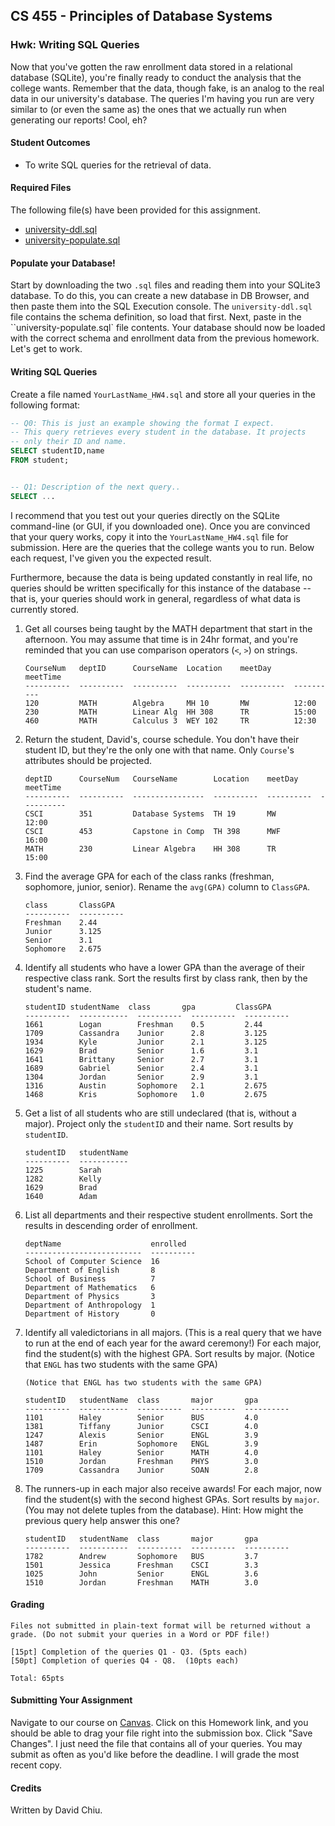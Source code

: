 ## CS 455 - Principles of Database Systems

### Hwk: Writing SQL Queries

Now that you've gotten the raw enrollment data stored in a relational database (SQLite), you're finally ready to conduct the analysis that the college wants. Remember that the data, though fake, is an analog to the real data in our university's database. The queries I'm having you run are very similar to (or even the same as) the ones that we actually run when generating our reports! Cool, eh?

<!-- Finally, they ask you to create triggers to log system activities. -->

#### Student Outcomes

- To write SQL queries for the retrieval of data.

#### Required Files

The following file(s) have been provided for this assignment.

- [university-ddl.sql](university-ddl.sql)
- [university-populate.sql](university-populate.sql)

#### Populate your Database!

Start by downloading the two `.sql` files and reading them into your SQLite3 database. To do this, you can create a new database in DB Browser, and then paste them into the SQL Execution console. The `university-ddl.sql` file contains the schema definition, so load that first. Next, paste in the ``university-populate.sql` file contents. Your database should now be loaded with the correct schema and enrollment data from the previous homework. Let's get to work.

#### Writing SQL Queries

Create a file named `YourLastName_HW4.sql` and store all your queries in the following format:

```sql
-- Q0: This is just an example showing the format I expect.
-- This query retrieves every student in the database. It projects
-- only their ID and name.
SELECT studentID,name
FROM student;


-- Q1: Description of the next query..
SELECT ...
```

I recommend that you test out your queries directly on the SQLite command-line (or GUI, if you downloaded one). Once you are convinced that your query works, copy it into the `YourLastName_HW4.sql` file for submission. Here are the queries that the college wants you to run. Below each request, I've given you the expected result.

 <!-- **Except for the last problem in which you are asked to create an audit table, you are not allowed to make changes to the schema to help you write your queries.**  -->

Furthermore, because the data is being updated constantly in real life, no queries should be written specifically for this instance of the database -- that is, your queries should work in general, regardless of what data is currently stored.

1. Get all courses being taught by the MATH department that start in the afternoon. You may assume that time is in 24hr format, and you're reminded that you can use comparison operators (`<`, `>`) on strings.

   ```
   CourseNum   deptID      CourseName  Location    meetDay     meetTime
   ----------  ----------  ----------  ----------  ----------  ----------
   120         MATH        Algebra     MH 10       MW          12:00
   230         MATH        Linear Alg  HH 308      TR          15:00
   460         MATH        Calculus 3  WEY 102     TR          12:30
   ```

2. Return the student, David's, course schedule. You don't have their student ID, but they're the only one with that name. Only `Course`'s attributes should be projected.

   ```
   deptID      CourseNum   CourseName        Location    meetDay     meetTime
   ----------  ----------  ----------------  ----------  ----------  ----------
   CSCI        351         Database Systems  TH 19       MW          12:00
   CSCI        453         Capstone in Comp  TH 398      MWF         16:00
   MATH        230         Linear Algebra    HH 308      TR          15:00
   ```

3. Find the average GPA for each of the class ranks (freshman, sophomore, junior, senior). Rename the `avg(GPA)` column to `ClassGPA`.

   ```
   class       ClassGPA
   ----------  ----------
   Freshman    2.44
   Junior      3.125
   Senior      3.1
   Sophomore   2.675
   ```

4. Identify all students who have a lower GPA than the average of their respective class rank. Sort the results first by class rank, then by the student's name.

   ```
   studentID studentName  class       gpa         ClassGPA
   ----------  -----------  ----------  ----------  ----------
   1661        Logan        Freshman    0.5         2.44
   1709        Cassandra    Junior      2.8         3.125
   1934        Kyle         Junior      2.1         3.125
   1629        Brad         Senior      1.6         3.1
   1641        Brittany     Senior      2.7         3.1
   1689        Gabriel      Senior      2.4         3.1
   1304        Jordan       Senior      2.9         3.1
   1316        Austin       Sophomore   2.1         2.675
   1468        Kris         Sophomore   1.0         2.675
   ```

5. Get a list of all students who are still undeclared (that is, without a major). Project only the `studentID` and their name. Sort results by `studentID`.

   ```
   studentID   studentName
   ----------  -----------
   1225        Sarah
   1282        Kelly
   1629        Brad
   1640        Adam
   ```

6. List all departments and their respective student enrollments. Sort the results in descending order of enrollment.

   ```
   deptName                    enrolled
   --------------------------  ----------
   School of Computer Science  16
   Department of English       8
   School of Business          7
   Department of Mathematics   6
   Department of Physics       3
   Department of Anthropology  1
   Department of History       0
   ```

7. Identify all valedictorians in all majors. (This is a real query that we have to run at the end of each year for the award ceremony!) For each major, find the student(s) with the highest GPA. Sort results by major. (Notice that `ENGL` has two students with the same GPA)

   ```
   (Notice that ENGL has two students with the same GPA)

   studentID   studentName  class       major       gpa
   ----------  -----------  ----------  ----------  ----------
   1101        Haley        Senior      BUS         4.0
   1381        Tiffany      Junior      CSCI        4.0
   1247        Alexis       Senior      ENGL        3.9
   1487        Erin         Sophomore   ENGL        3.9
   1101        Haley        Senior      MATH        4.0
   1510        Jordan       Freshman    PHYS        3.0
   1709        Cassandra    Junior      SOAN        2.8
   ```

8. The runners-up in each major also receive awards! For each major, now find the student(s) with the second highest GPAs. Sort results by `major`. (You may not delete tuples from the database). Hint: How might the previous query help answer this one?

   ```
   studentID   studentName  class       major       gpa
   ----------  -----------  ----------  ----------  ----------
   1782        Andrew       Sophomore   BUS         3.7
   1501        Jessica      Freshman    CSCI        3.3
   1025        John         Senior      ENGL        3.6
   1510        Jordan       Freshman    MATH        3.0
   ```

<!--


9. Find the names, IDs, and the number of courses they are taking, for the students who are enrolled in the most number of courses.

   ```
   studentID   studentName  NumCourses
   ----------  -----------  ----------
   1025        John         5
   1247        Alexis       5
   ```

10. You found a vulnerability to the Students table, and because you haven't taken an Ethics course, you decide to give every CSCI major a 1.0 bump in their GPA. To avoid detection, no GPA can exceed 4.0, so round anything higher than a 4.0 to 4.0. This will likely take two UPDATE statements. Make sure these two statements are done atomically.

    ```
    (BEFORE)
    sqlite> select * from student natural join major where major='CSCI';
    studentID   studentName  class       gpa         major
    ----------  -----------  ----------  ----------  ----------
    1381        Tiffany      Junior      4.0         CSCI
    1709        Cassandra    Junior      2.8         CSCI
    1316        Austin       Sophomore   2.1         CSCI
    1911        David        Senior      3.2         CSCI
    1501        Jessica      Freshman    3.3         CSCI
    1661        Logan        Freshman    0.5         CSCI

    (AFTER)
    sqlite> select * from student natural join major where major='CSCI';
    studentID   studentName  class       gpa         major
    ----------  -----------  ----------  ----------  ----------
    1381        Tiffany      Junior      4.0         CSCI
    1709        Cassandra    Junior      3.8         CSCI
    1316        Austin       Sophomore   3.1         CSCI
    1911        David        Senior      4.0         CSCI
    1501        Jessica      Freshman    4.0         CSCI
    1661        Logan        Freshman    1.5         CSCI
    ```

11. After learning about the GPA mishap, the college now wants to add a new department, Philosophy (PHIL), which will housed in a newly constructed building called Plato's Cave. They will offer a course on PHIL 101: Ethics taught in room CAVE, and all CSCI majors are now required to take it. Add the new department, course, and enrollments. You need to do this in just **three separate statements**. Run these statements in such a way that they cannot be broken up (atomically).

    ```
    (Showing the contents of the Dept, course, and enroll tables.)

    sqlite> select * from dept order by deptID;
    deptID      deptName            building
    ----------  ------------------  -------------
    BUS         School of Business  McIntyre Hall
    CSCI        School of Computer  Thompson Hall
    ENGL        Department of Engl  Wyatt Hall
    HIST        Department of Hist  Wyatt Hall
    MATH        Department of Math  Tower of Babe
    PHIL        Philosophy          Plato's Cave
    PHYS        Department of Phys  Harned Hall
    SOAN        Department of Anth  Wyatt Hall


    sqlite> select * from course order by deptID,CourseNum;
    CourseNum   deptID      CourseName  Location    meetDay     meetTime
    ----------  ----------  ----------  ----------  ----------  ----------
    122         BUS         Economics   WY 30       MW          13:30
    351         BUS         Finance     WY 29       TR          12:00
    122         CSCI        How to Cod  TH 19       TR          12:00
    351         CSCI        Database S  TH 19       MW          12:00
    453         CSCI        Capstone i  TH 398      MWF         16:00
    460         CSCI        Operating   TH 8        MW          14:00
    520         CSCI        High Perfo  WY 307      TR          15:00
    101         ENGL        How to Rea  WY 100      MWF         13:00
    102         ENGL        How to Wri  WY 100      MWF         14:00
    520         ENGL        Shakespear  HH 20       TR          13:00
    120         MATH        Algebra     MH 10       MW          12:00
    230         MATH        Linear Alg  HH 308      TR          15:00
    320         MATH        Discrete M  TH 307      F           11:00
    330         MATH        Trigonomet  WEY 113     TR          08:30
    460         MATH        Calculus 3  WEY 102     TR          12:30
    101         PHIL        Ethics      CAVE        TR          16:00
    101         PHYS        How Things  HH 191      MWF         10:00
    401         PHYS        Quantum Me  HH 372      TR          09:00
    101         SOAN        Sociology   WY 105      MWF         08:00
    102         SOAN        Sociology   WY 205      MTWRF       09:00


    sqlite> select * from enroll order by deptID,courseNum;
    CourseNum   deptID      StudentID
    ----------  ----------  ----------
    122         BUS         1510
    122         BUS         1316
    122         BUS         1282
    351         BUS         1510
    351         BUS         1661
    351         BUS         1025
    351         BUS         1304
    351         CSCI        1282
    351         CSCI        1510
    351         CSCI        1661
    351         CSCI        1247
    351         CSCI        1501
    351         CSCI        1911
    351         CSCI        1025
    351         CSCI        1934
    453         CSCI        1247
    453         CSCI        1911
    453         CSCI        1934
    460         CSCI        1316
    460         CSCI        1689
    460         CSCI        1661
    520         CSCI        1247
    520         CSCI        1025
    101         ENGL        1247
    101         ENGL        1225
    102         ENGL        1304
    520         ENGL        1689
    520         ENGL        1782
    520         ENGL        1304
    520         ENGL        1025
    520         ENGL        1934
    120         MATH        1101
    230         MATH        1101
    230         MATH        1911
    230         MATH        1782
    320         MATH        1247
    460         MATH        1661
    101         PHIL        1381
    101         PHIL        1709
    101         PHIL        1316
    101         PHIL        1911
    101         PHIL        1501
    101         PHIL        1661
    101         PHYS        1304
    101         PHYS        1025
    401         PHYS        1101
    102         SOAN        1709
    ```

12. To prevent future tampering, the university wants you to log any activity in the Student table. Create a new table called `student_log` to store the following information: activity in question (insert, deletion, update), student's name, all the old values, and the new values. Finally, create the triggers that will record these activities.

Put these statements in the DDL file that was provided to you. -->

#### Grading

```
Files not submitted in plain-text format will be returned without a grade. (Do not submit your queries in a Word or PDF file!)

[15pt] Completion of the queries Q1 - Q3. (5pts each)
[50pt] Completion of queries Q4 - Q8.  (10pts each)

Total: 65pts
```

<!--
```
Files submitted not in plain-text format will be returned without a grade.

[15pt] Completion of the queries Q1 - Q3. Each query is of equal value (5pts each)
[90pt] Completion of remaining problems. Each problem is of equal value (10pts each)

Total: 105pts
``` -->

#### Submitting Your Assignment

<!-- After you have completed the homework, use the following to submit your work on [Canvas](https://canvas.pugetsound.edu).
Please submit the modified DDL file (with your triggers and the new audit table defined) and the file containing all of your queries. Zip them together. Files not in plain-text will be returned without a grade. -->

Navigate to our course on [Canvas](https://canvas.pugetsound.edu). Click on this Homework link, and you should be able to drag your file right into the submission box. Click "Save Changes". I just need the file that contains all of your queries. You may submit as often as you'd like before the deadline. I will grade the most recent copy.

#### Credits

Written by David Chiu.
